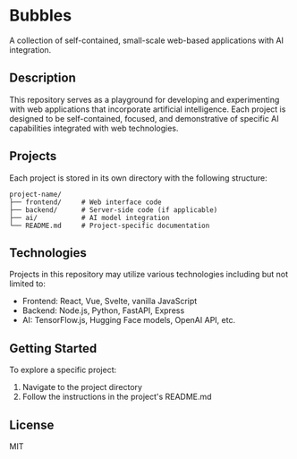 # Bubbles

A collection of self-contained, small-scale web-based applications with AI integration.

## Description

This repository serves as a playground for developing and experimenting with web applications that incorporate artificial intelligence. Each project is designed to be self-contained, focused, and demonstrative of specific AI capabilities integrated with web technologies.

## Projects

Each project is stored in its own directory with the following structure:

```
project-name/
├── frontend/     # Web interface code
├── backend/      # Server-side code (if applicable)
├── ai/           # AI model integration
└── README.md     # Project-specific documentation
```

## Technologies

Projects in this repository may utilize various technologies including but not limited to:

- Frontend: React, Vue, Svelte, vanilla JavaScript
- Backend: Node.js, Python, FastAPI, Express
- AI: TensorFlow.js, Hugging Face models, OpenAI API, etc.

## Getting Started

To explore a specific project:

1. Navigate to the project directory
2. Follow the instructions in the project's README.md

## License

MIT
